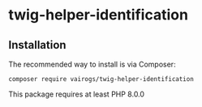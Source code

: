 # twig-helper-identification

Installation
------------

The recommended way to install is via Composer:

```
composer require vairogs/twig-helper-identification
```

This package requires at least PHP 8.0.0
